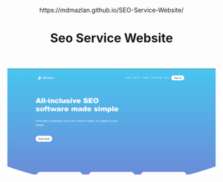 <p align="center">
https://mdmazlan.github.io/SEO-Service-Website/
  <h1 align="center"> Seo Service Website</h1>
  <p align="center"> <br />
    <br />
    <img src="Screenshot.png" width="95%" />
  </p>
</p>
